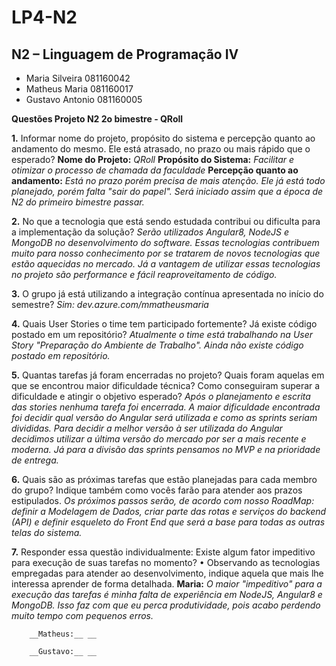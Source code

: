 # LP4-N2

## N2 – Linguagem de Programação IV

- Maria Silveira 081160042
- Matheus Maria 081160017
- Gustavo Antonio 081160005

__Questões Projeto N2 2o bimestre - QRoll__

__1.__	Informar nome do projeto, propósito do sistema e percepção quanto ao andamento do mesmo. Ele está atrasado, no prazo ou mais rápido que o esperado?
        __Nome do Projeto:__ _QRoll_
        __Propósito do Sistema:__ _Facilitar e otimizar o processo de chamada da faculdade_
        __Percepção quanto ao andamento:__ _Está no prazo porém precisa de mais atenção. Ele já está todo planejado, porém falta "sair do papel". Será iniciado assim que a época de N2 do primeiro bimestre passar._

__2.__	No que a tecnologia que está sendo estudada contribui ou dificulta para a implementação da solução?
        _Serão utilizados Angular8, NodeJS e MongoDB no desenvolvimento do software. Essas tecnologias contribuem muito para nosso conhecimento por se tratarem de novos tecnologias que estão aquecidas no mercado. Já a vantagem de utilizar essas tecnologias no projeto são performance e fácil reaproveitamento de código._

__3.__	O grupo já está utilizando a integração contínua apresentada no início do semestre?
        _Sim: dev.azure.com/mmatheusmaria_

__4.__	Quais User Stories o time tem participado fortemente? Já existe código postado em um repositório?
        _Atualmente o time está trabalhando na User Story "Preparação do Ambiente de Trabalho". Ainda não existe código postado em repositório._

__5.__	Quantas tarefas já foram encerradas no projeto? Quais foram aquelas em que se encontrou maior dificuldade técnica? Como conseguiram superar a dificuldade e atingir o objetivo esperado?
        _Após o planejamento e escrita das stories nenhuma tarefa foi encerrada. A maior dificuldade encontrada foi decidir qual versão do Angular será utilizada e como as sprints seriam divididas. Para decidir a melhor versão à ser utilizada do Angular decidimos utilizar a última versão do mercado por ser a mais recente e moderna. Já para a divisão das sprints pensamos no MVP e na prioridade de entrega._

__6.__	Quais são as próximas tarefas que estão planejadas para cada membro do grupo? Indique também como vocês farão para atender aos prazos estipulados.
        _Os próximos passos serão, de acordo com nosso RoadMap: definir a Modelagem de Dados, criar parte das rotas e serviços do backend (API) e definir esqueleto do Front End que será a base para todas as outras telas do sistema._

__7.__	Responder essa questão individualmente:
      Existe algum fator impeditivo para execução de suas tarefas no momento? 
        •	Observando as tecnologias empregadas para atender ao desenvolvimento, indique aquela que mais lhe interessa aprender de forma detalhada.
        __Maria:__ _O maior "impeditivo" para a execução das tarefas é minha falta de experiência em NodeJS, Angular8 e MongoDB. Isso faz com que eu perca produtividade, pois acabo perdendo muito tempo com pequenos erros._
        
        __Matheus:__ __
        
        __Gustavo:__ __
        
